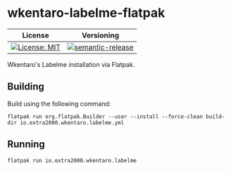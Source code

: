 # wkentaro-labelme-flatpak

| License | Versioning |
| ------- | ---------- |
| [![License: MIT](https://img.shields.io/badge/License-MIT-yellow.svg)](https://opensource.org/licenses/MIT) | [![semantic-release](https://img.shields.io/badge/%20%20%F0%9F%93%A6%F0%9F%9A%80-semantic--release-e10079.svg)](https://github.com/semantic-release/semantic-release) |

Wkentaro's Labelme installation via Flatpak.


## Building

Build using the following command:
```
flatpak run org.flatpak.Builder --user --install --force-clean build-dir io.extra2000.wkentaro.labelme.yml
```


## Running

```
flatpak run io.extra2000.wkentaro.labelme
```
